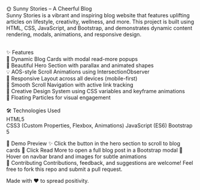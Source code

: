 🌞 Sunny Stories – A Cheerful Blog<br>
Sunny Stories is a vibrant and inspiring blog website that features uplifting articles on lifestyle, creativity, wellness, and more. This project is built using HTML, CSS, JavaScript, and Bootstrap, and demonstrates dynamic content rendering, modals, animations, and responsive design.


<br>
✨ Features
<br>
📰 Dynamic Blog Cards with modal read-more popups<br>
🎨 Beautiful Hero Section with parallax and animated shapes<br>
💡 AOS-style Scroll Animations using IntersectionObserver<br>
📱 Responsive Layout across all devices (mobile-first)<br>
💬 Smooth Scroll Navigation with active link tracking<br>
🧠 Creative Design System using CSS variables and keyframe animations<br>
💫 Floating Particles for visual engagement<br>



<br>
🛠️ Technologies Used<br>
HTML5<br>
CSS3 (Custom Properties, Flexbox, Animations)
JavaScript (ES6)
Bootstrap 5
<br>

📸 Demo Preview
✨ Click the button in the hero section to scroll to blog cards
📰 Click Read More to open a full blog post in a Bootstrap modal
🎨 Hover on navbar brand and images for subtle animations
<br>
🤝 Contributing
Contributions, feedback, and suggestions are welcome! Feel free to fork this repo and submit a pull request.


Made with ❤️ to spread positivity.
